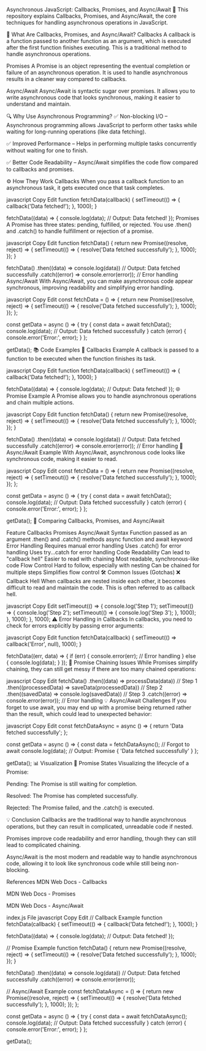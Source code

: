 Asynchronous JavaScript: Callbacks, Promises, and Async/Await 🚀
This repository explains Callbacks, Promises, and Async/Await, the core techniques for handling asynchronous operations in JavaScript.

📘 What Are Callbacks, Promises, and Async/Await?
Callbacks
A callback is a function passed to another function as an argument, which is executed after the first function finishes executing. This is a traditional method to handle asynchronous operations.

Promises
A Promise is an object representing the eventual completion or failure of an asynchronous operation. It is used to handle asynchronous results in a cleaner way compared to callbacks.

Async/Await
Async/Await is syntactic sugar over promises. It allows you to write asynchronous code that looks synchronous, making it easier to understand and maintain.

🔍 Why Use Asynchronous Programming?
✅ Non-blocking I/O – Asynchronous programming allows JavaScript to perform other tasks while waiting for long-running operations (like data fetching).

✅ Improved Performance – Helps in performing multiple tasks concurrently without waiting for one to finish.

✅ Better Code Readability – Async/Await simplifies the code flow compared to callbacks and promises.

⚙️ How They Work
Callbacks
When you pass a callback function to an asynchronous task, it gets executed once that task completes.

javascript
Copy
Edit
function fetchData(callback) {
  setTimeout(() => {
    callback('Data fetched!');
  }, 1000);
}

fetchData((data) => {
  console.log(data); // Output: Data fetched!
});
Promises
A Promise has three states: pending, fulfilled, or rejected. You use .then() and .catch() to handle fulfillment or rejection of a promise.

javascript
Copy
Edit
function fetchData() {
  return new Promise((resolve, reject) => {
    setTimeout(() => {
      resolve('Data fetched successfully');
    }, 1000);
  });
}

fetchData()
  .then((data) => console.log(data)) // Output: Data fetched successfully
  .catch((error) => console.error(error)); // Error handling
Async/Await
With Async/Await, you can make asynchronous code appear synchronous, improving readability and simplifying error handling.

javascript
Copy
Edit
const fetchData = () => {
  return new Promise((resolve, reject) => {
    setTimeout(() => {
      resolve('Data fetched successfully');
    }, 1000);
  });
};

const getData = async () => {
  try {
    const data = await fetchData();
    console.log(data); // Output: Data fetched successfully
  } catch (error) {
    console.error('Error:', error);
  }
};

getData();
📚 Code Examples
🔄 Callbacks Example
A callback is passed to a function to be executed when the function finishes its task.

javascript
Copy
Edit
function fetchData(callback) {
  setTimeout(() => {
    callback('Data fetched!');
  }, 1000);
}

fetchData((data) => {
  console.log(data); // Output: Data fetched!
});
🌐 Promise Example
A Promise allows you to handle asynchronous operations and chain multiple actions.

javascript
Copy
Edit
function fetchData() {
  return new Promise((resolve, reject) => {
    setTimeout(() => {
      resolve('Data fetched successfully');
    }, 1000);
  });
}

fetchData()
  .then((data) => console.log(data)) // Output: Data fetched successfully
  .catch((error) => console.error(error)); // Error handling
📝 Async/Await Example
With Async/Await, asynchronous code looks like synchronous code, making it easier to read.

javascript
Copy
Edit
const fetchData = () => {
  return new Promise((resolve, reject) => {
    setTimeout(() => {
      resolve('Data fetched successfully');
    }, 1000);
  });
};

const getData = async () => {
  try {
    const data = await fetchData();
    console.log(data); // Output: Data fetched successfully
  } catch (error) {
    console.error('Error:', error);
  }
};

getData();
🔗 Comparing Callbacks, Promises, and Async/Await

Feature	Callbacks	Promises	Async/Await
Syntax	Function passed as an argument	.then() and .catch() methods	async function and await keyword
Error Handling	Requires manual error handling	Uses .catch() for error handling	Uses try...catch for error handling
Code Readability	Can lead to "callback hell"	Easier to read with chaining	Most readable, synchronous-like code
Flow Control	Hard to follow, especially with nesting	Can be chained for multiple steps	Simplifies flow control
🛠️ Common Issues (Gotchas)
❌ Callback Hell
When callbacks are nested inside each other, it becomes difficult to read and maintain the code. This is often referred to as callback hell.

javascript
Copy
Edit
setTimeout(() => {
  console.log('Step 1');
  setTimeout(() => {
    console.log('Step 2');
    setTimeout(() => {
      console.log('Step 3');
    }, 1000);
  }, 1000);
}, 1000);
⚠️ Error Handling in Callbacks
In callbacks, you need to check for errors explicitly by passing error arguments:

javascript
Copy
Edit
function fetchData(callback) {
  setTimeout(() => callback('Error', null), 1000);
}

fetchData((err, data) => {
  if (err) {
    console.error(err); // Error handling
  } else {
    console.log(data);
  }
});
🚧 Promise Chaining Issues
While Promises simplify chaining, they can still get messy if there are too many chained operations:

javascript
Copy
Edit
fetchData()
  .then((data) => processData(data)) // Step 1
  .then((processedData) => saveData(processedData)) // Step 2
  .then((savedData) => console.log(savedData)) // Step 3
  .catch((error) => console.error(error)); // Error handling
💡 Async/Await Challenges
If you forget to use await, you may end up with a promise being returned rather than the result, which could lead to unexpected behavior:

javascript
Copy
Edit
const fetchDataAsync = async () => {
  return 'Data fetched successfully';
};

const getData = async () => {
  const data = fetchDataAsync(); // Forgot to await
  console.log(data); // Output: Promise { 'Data fetched successfully' }
};

getData();
📊 Visualization
🔗 Promise States
Visualizing the lifecycle of a Promise:


Pending: The Promise is still waiting for completion.

Resolved: The Promise has completed successfully.

Rejected: The Promise failed, and the .catch() is executed.

💡 Conclusion
Callbacks are the traditional way to handle asynchronous operations, but they can result in complicated, unreadable code if nested.

Promises improve code readability and error handling, though they can still lead to complicated chaining.

Async/Await is the most modern and readable way to handle asynchronous code, allowing it to look like synchronous code while still being non-blocking.

References
MDN Web Docs - Callbacks

MDN Web Docs - Promises

MDN Web Docs - Async/Await

index.js File
javascript
Copy
Edit
// Callback Example
function fetchData(callback) {
  setTimeout(() => {
    callback('Data fetched!');
  }, 1000);
}

fetchData((data) => {
  console.log(data); // Output: Data fetched!
});

// Promise Example
function fetchData() {
  return new Promise((resolve, reject) => {
    setTimeout(() => {
      resolve('Data fetched successfully');
    }, 1000);
  });
}

fetchData()
  .then((data) => console.log(data)) // Output: Data fetched successfully
  .catch((error) => console.error(error));

// Async/Await Example
const fetchDataAsync = () => {
  return new Promise((resolve, reject) => {
    setTimeout(() => {
      resolve('Data fetched successfully');
    }, 1000);
  });
};

const getData = async () => {
  try {
    const data = await fetchDataAsync();
    console.log(data); // Output: Data fetched successfully
  } catch (error) {
    console.error('Error:', error);
  }
};

getData();